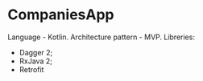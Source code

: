 # CompaniesApp
Language - Kotlin.
Architecture pattern - MVP.
Libreries:
- Dagger 2;
- RxJava 2;
- Retrofit

